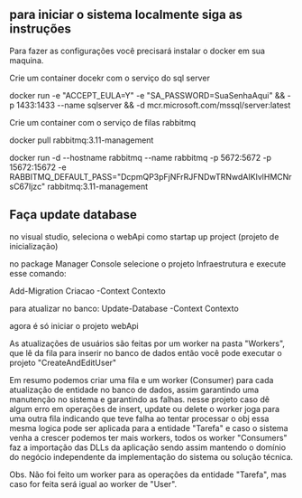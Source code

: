 ## para iniciar o sistema localmente siga as instruções 

Para fazer as configurações você precisará instalar o docker em sua maquina.



Crie um container docekr com o serviço do sql server


docker run -e "ACCEPT_EULA=Y" -e "SA_PASSWORD=SuaSenhaAqui" && 
  -p 1433:1433 --name sqlserver &&
  -d mcr.microsoft.com/mssql/server:latest



  Crie um container com o serviço de filas rabbitmq

  docker pull rabbitmq:3.11-management

docker run -d --hostname rabbitmq --name rabbitmq -p 5672:5672 -p 15672:15672 -e RABBITMQ_DEFAULT_PASS="DcpmQP3pFjNFrRJFNDwTRNwdAIKlvlHMCNrsC67Ijzc" rabbitmq:3.11-management



## Faça update database

no visual studio, seleciona o webApi como startap up project (projeto de inicialização)

no package Manager Console selecione o projeto Infraestrutura e execute esse comando:

Add-Migration Criacao -Context Contexto 

para atualizar no banco:
Update-Database -Context Contexto


agora é só iniciar o projeto webApi

As atualizações de usuários são feitas por um worker na pasta "Workers", que lê da fila para inserir no banco de dados então você pode executar o projeto "CreateAndEditUser"

Em resumo podemos criar uma fila e um worker (Consumer) para cada atualização de entidade no banco de dados, assim garantindo uma manutenção no sistema e garantindo as falhas.
nesse projeto caso dê algum erro em operações de insert, update ou delete o worker joga para uma outra fila indicando que teve falha ao tentar processar o obj essa mesma logica pode ser aplicada para a entidade "Tarefa" e caso o sistema venha a crescer podemos ter mais workers, todos os worker "Consumers" faz a importação das DLLs da aplicação sendo assim mantendo o domínio do negócio independente da implementação do sistema ou solução técnica.


Obs. Não foi feito um worker para as operações da entidade "Tarefa", mas caso for feita será igual ao worker de "User".

